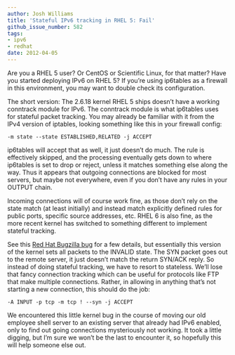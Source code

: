 ```yaml
---
author: Josh Williams
title: 'Stateful IPv6 tracking in RHEL 5: Fail'
github_issue_number: 582
tags:
- ipv6
- redhat
date: 2012-04-05
---
```




Are you a RHEL 5 user? Or CentOS or Scientific Linux, for that matter? Have you started deploying IPv6 on RHEL 5? If you’re using ip6tables as a firewall in this environment, you may want to double check its configuration.

The short version: The 2.6.18 kernel RHEL 5 ships doesn’t have a working conntrack module for IPv6. The conntrack module is what ip6tables uses for stateful packet tracking. You may already be familiar with it from the IPv4 version of iptables, looking something like this in your firewall config:

```plain
-m state --state ESTABLISHED,RELATED -j ACCEPT
```

ip6tables will accept that as well, it just doesn’t do much. The rule is effectively skipped, and the processing eventually gets down to where ip6tables is set to drop or reject, unless it matches something else along the way. Thus it appears that outgoing connections are blocked for most servers, but maybe not everywhere, even if you don’t have any rules in your OUTPUT chain.

Incoming connections will of course work fine, as those don’t rely on the state match (at least initially) and instead match explicitly defined rules for public ports, specific source addresses, etc. RHEL 6 is also fine, as the more recent kernel has switched to something different to implement stateful tracking.

See this [Red Hat Bugzilla bug](https://bugzilla.redhat.com/show_bug.cgi?id=232933) for a few details, but essentially this version of the kernel sets all packets to the INVALID state. The SYN packet goes out to the remote server, it just doesn’t match the return SYN/ACK reply. So instead of doing stateful tracking, we have to resort to stateless. We’ll lose that fancy connection tracking which can be useful for protocols like FTP that make multiple connections. Rather, in allowing in anything that’s not starting a new connection, this should do the job:

```plain
-A INPUT -p tcp -m tcp ! --syn -j ACCEPT
```

We encountered this little kernel bug in the course of moving our old employee shell server to an existing server that already had IPv6 enabled, only to find out going connections mysteriously not working. It took a little digging, but I’m sure we won’t be the last to encounter it, so hopefully this will help someone else out.


